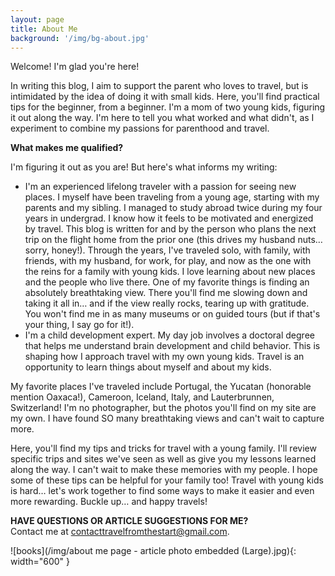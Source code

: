 ```yaml
---
layout: page
title: About Me
background: '/img/bg-about.jpg'
---
```


Welcome! I'm glad you're here!

In writing this blog, I aim to support the parent who loves to travel, but is intimidated by the idea of doing it with small kids. Here, you'll find practical tips for the beginner, from a beginner. I'm a mom of two young kids, figuring it out along the way. I'm here to tell you what worked and what didn't, as I experiment to combine my passions for parenthood and travel. 

**What makes me qualified?**

I'm figuring it out as you are! But here's what informs my writing:

* I'm an experienced lifelong traveler with a passion for seeing new places. I myself have been traveling from a young age, starting with my parents and my sibling. I managed to study abroad twice during my four years in undergrad. I know how it feels to be motivated and energized by travel. This blog is written for and by the person who plans the next trip on the flight home from the prior one (this drives my husband nuts… sorry, honey!). Through the years, I've traveled solo, with family, with friends, with my husband, for work, for play, and now as the one with the reins for a family with young kids. I love learning about new places and the people who live there. One of my favorite things is finding an absolutely breathtaking view. There you'll find me slowing down and taking it all in… and if the view really rocks, tearing up with gratitude. You won't find me in as many museums or on guided tours (but if that's your thing, I say go for it!). 
* I'm a child development expert. My day job involves a doctoral degree that helps me understand brain development and child behavior. This is shaping how I approach travel with my own young kids. Travel is an opportunity to learn things about myself and about my kids. 

My favorite places I've traveled include Portugal, the Yucatan (honorable mention Oaxaca!), Cameroon, Iceland, Italy, and Lauterbrunnen, Switzerland! I'm no photographer, but the photos you'll find on my site are my own. I have found SO many breathtaking views and can't wait to capture more.

Here, you'll find my tips and tricks for travel with a young family. I'll review specific trips and sites we've seen as well as give you my lessons learned along the way.
I can't wait to make these memories with my people. I hope some of these tips can be helpful for your family too! Travel with young kids is hard… let's work together to find some ways to make it easier and even more rewarding. Buckle up… and happy travels!

**HAVE QUESTIONS OR ARTICLE SUGGESTIONS FOR ME?**<br>
Contact me at [contacttravelfromthestart@gmail.com](contacttravelfromthestart@gmail.com). 

![books](/img/about me page - article photo embedded (Large).jpg){: width="600" }